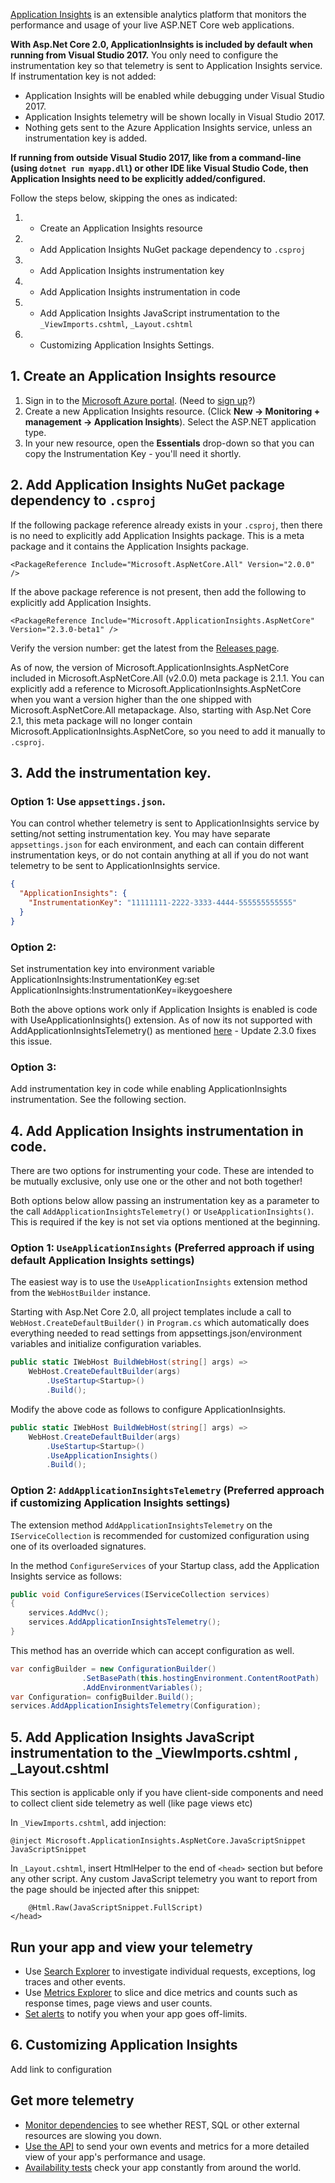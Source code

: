 [Application Insights](https://docs.microsoft.com/azure/application-insights/app-insights-asp-net) is an extensible analytics platform that monitors the performance and usage of your live ASP.NET Core web applications.

**With Asp.Net Core 2.0, ApplicationInsights is included by default when running from Visual Studio 2017.**
You only need to configure the instrumentation key so that telemetry is sent to Application Insights service.
If instrumentation key is not added:
* Application Insights will be enabled while debugging under 
Visual Studio 2017.
* Application Insights telemetry will be shown locally in Visual Studio 2017. 
* Nothing gets sent to the Azure Application Insights service, unless an instrumentation key is added.

**If running from outside Visual Studio 2017, like from a command-line (using `dotnet run myapp.dll`) or other IDE like Visual Studio Code, then Application Insights need to be explicitly added/configured.**

Follow the steps below, skipping the ones as indicated:

1. * Create an Application Insights resource
2. * Add Application Insights NuGet package dependency to `.csproj`
3. * Add Application Insights instrumentation key
4. * Add Application Insights instrumentation in code  
5. * Add Application Insights JavaScript instrumentation to the `_ViewImports.cshtml`,  `_Layout.cshtml`  
6. * Customizing Application Insights Settings.
## 1. Create an Application Insights resource

1. Sign in to the [Microsoft Azure portal](https://portal.azure.com). (Need to [sign up](https://azure.microsoft.com/pricing/free-trial/)?)
2. Create a new Application Insights resource. (Click **New -> Monitoring + management -> Application Insights**). Select the ASP.NET application type.
3. In your new resource, open the **Essentials** drop-down so that you can copy the Instrumentation Key - you'll need it shortly. 

## 2. Add Application Insights NuGet package dependency to `.csproj`

If the following package reference already exists in your `.csproj`, then there is no need to explicitly add Application Insights package. This is a meta package
and it contains the Application Insights package.
```
<PackageReference Include="Microsoft.AspNetCore.All" Version="2.0.0" />
```
If the above package reference is not present, then add the following to explicitly add Application Insights.

```
<PackageReference Include="Microsoft.ApplicationInsights.AspNetCore" Version="2.3.0-beta1" />
```

Verify the version number: get the latest from the [Releases page](https://github.com/Microsoft/ApplicationInsights-aspnetcore/releases). 

As of now, the version of Microsoft.ApplicationInsights.AspNetCore included in Microsoft.AspNetCore.All (v2.0.0) meta package is 2.1.1.
You can explicitly add a reference to Microsoft.ApplicationInsights.AspNetCore when you want a version higher than the one shipped with Microsoft.AspNetCore.All metapackage. Also, starting with Asp.Net Core 2.1, this meta package will no longer contain Microsoft.ApplicationInsights.AspNetCore, so you need to add it manually to `.csproj`.

## 3. Add the instrumentation key. 

### Option 1: Use `appsettings.json`. 

You can control whether telemetry is sent to ApplicationInsights service by setting/not setting instrumentation key. You
may have separate `appsettings.json` for each environment, and each can contain different instrumentation keys, or do not contain anything at all if you do not want
telemetry to be sent to ApplicationInsights service.

```JSON
{
  "ApplicationInsights": {
    "InstrumentationKey": "11111111-2222-3333-4444-555555555555"
  }
}
```
### Option 2:
Set instrumentation key into environment variable  ApplicationInsights:InstrumentationKey
eg:set ApplicationInsights:InstrumentationKey=ikeygoeshere

Both the above options work only if Application Insights is enabled is code with UseApplicationInsights() extension. As of now its not supported with AddApplicationInsightsTelemetry() as mentioned [here](https://github.com/Microsoft/ApplicationInsights-aspnetcore/issues/605) - Update 2.3.0 fixes this issue.

### Option 3:
Add instrumentation key in code while enabling ApplicationInsights instrumentation. See the following section. 

## 4. Add Application Insights instrumentation in code.

There are two options for instrumenting your code. These are intended to be mutually exclusive, only use one or the other and not both together!

Both options below allow passing an instrumentation key as a parameter to the call `AddApplicationInsightsTelemetry()` or `UseApplicationInsights()`. This is required if the key
is not set via options mentioned at the beginning.

### Option 1: `UseApplicationInsights` (Preferred approach if using default Application Insights settings)

The easiest way is to use the `UseApplicationInsights` extension method from the `WebHostBuilder` instance.

Starting with Asp.Net Core 2.0, all project templates include a call to `WebHost.CreateDefaultBuilder()` in `Program.cs` which automatically does everything needed to read settings from appsettings.json/environment variables and initialize configuration variables.

```C#            
public static IWebHost BuildWebHost(string[] args) =>
    WebHost.CreateDefaultBuilder(args)
        .UseStartup<Startup>()
        .Build();       
```

Modify the above code as follows to configure ApplicationInsights.

```C#
public static IWebHost BuildWebHost(string[] args) =>
    WebHost.CreateDefaultBuilder(args)
        .UseStartup<Startup>()
        .UseApplicationInsights()
        .Build();
```

### Option 2: `AddApplicationInsightsTelemetry` (Preferred approach if customizing Application Insights settings)

The extension method `AddApplicationInsightsTelemetry` on the `IServiceCollection` is recommended for customized configuration using one of its overloaded signatures.

In the method `ConfigureServices` of your Startup class, add the Application Insights service as follows:

```C#
public void ConfigureServices(IServiceCollection services)
{
    services.AddMvc();
    services.AddApplicationInsightsTelemetry();
}
```

This method has an override which can accept configuration as well. 
```C#
var configBuilder = new ConfigurationBuilder()
                .SetBasePath(this.hostingEnvironment.ContentRootPath)
                .AddEnvironmentVariables();
var Configuration= configBuilder.Build();
services.AddApplicationInsightsTelemetry(Configuration);
```

## 5. Add Application Insights JavaScript instrumentation to the  _ViewImports.cshtml ,  _Layout.cshtml  

This section is applicable only if you have client-side components and need to collect client side telemetry as well (like page views etc)

In `_ViewImports.cshtml`, add injection:

```
@inject Microsoft.ApplicationInsights.AspNetCore.JavaScriptSnippet JavaScriptSnippet
```

In `_Layout.cshtml`, insert HtmlHelper to the end of `<head>` section but before any other script. Any custom JavaScript telemetry you want to report from the page should be injected after this snippet:

```
    @Html.Raw(JavaScriptSnippet.FullScript)
</head>
```

## Run your app and view your telemetry

* Use [Search Explorer](https://azure.microsoft.com/documentation/articles/app-insights-diagnostic-search/) to investigate individual requests, exceptions, log traces and other events.
* Use [Metrics Explorer](https://azure.microsoft.com/documentation/articles/app-insights-metrics-explorer/) to slice and dice metrics and counts such as response times, page views and user counts.
* [Set alerts](https://azure.microsoft.com/documentation/articles/app-insights-alerts/) to notify you when your app goes off-limits.

## 6. Customizing Application Insights
Add link to configuration

## Get more telemetry

* [Monitor dependencies](https://azure.microsoft.com/documentation/articles/app-insights-dependencies/) to see whether REST, SQL or other external resources are slowing you down.
* [Use the API](https://azure.microsoft.com/documentation/articles/app-insights-api-custom-events-metrics/) to send your own events and metrics for a more detailed view of your app's performance and usage.
* [Availability tests](https://azure.microsoft.com/documentation/articles/app-insights-monitor-web-app-availability/) check your app constantly from around the world.